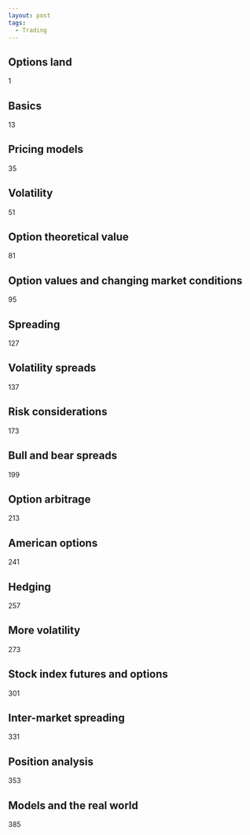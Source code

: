 ```yaml
---
layout: post
tags:
  - Trading
---
```


## Options land
1
## Basics
13
## Pricing models
35
## Volatility
51
## Option theoretical value
81
## Option values and changing market conditions
95
## Spreading
127
## Volatility spreads
137
## Risk considerations
173
## Bull and bear spreads
199
## Option arbitrage
213
## American options
241
## Hedging
257
## More volatility
273
## Stock index futures and options
301
## Inter-market spreading
331
## Position analysis
353
## Models and the real world
385